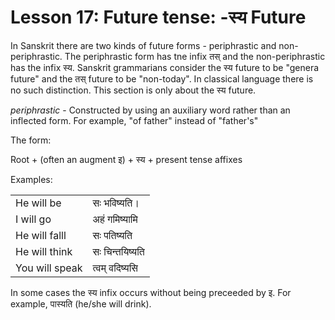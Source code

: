 # Lesson 17: Future tense: -स्य Future


In Sanskrit there are two kinds of future forms - periphrastic and non-periphrastic. The periphrastic form has tne infix तस् and the non-periphrastic has the infix स्य. Sanskrit grammarians consider the स्य future to be "genera future" and the तस् future to be "non-today". In classical language there is no such distinction. This section is only about the स्य future.

*periphrastic* - Constructed by using an auxiliary word rather than an inflected form. For example, "of father" instead of "father's"

The form:

Root + (often an augment इ) + स्य + present tense affixes

Examples: 

| | |
| --- | --- |
| He will be | सः भविष्यति। |
| I will go | अहं गमिष्यामि |
| He will falll | सः पतिष्यति |
| He will think | सः चिन्तयिष्यति |
| You will speak | त्वम् वदिष्यसि |

In some cases the स्य infix occurs without being preceeded by इ. For example, पास्यति (he/she will drink).